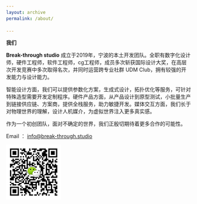 ```yaml
---
layout: archive
permalink: /about/

---
```


**我们**



**Break-through studio** 成立于2019年，宁波的本土开发团队。全职有数字化设计师，硬件工程师，软件工程师，cg工程师，成员多次斩获国际设计大奖，在高层次开发竞赛中多次取得名次，并同时运营跨专业社群 UDM Club，拥有较强的开发能力与设计能力。


智能设计方面，我们可以提供参数化方案，生成式设计，拓扑优化等服务，可针对特殊造型需要开发定制程序。硬件产品方面，从产品设计到原型测试，小批量生产到链接供应链、方案商，提供全栈服务，助力敏捷开发。媒体交互方面，我们长于对物理世界的理解，设计人机媒介，为虚拟世界注入更多真实感。

作为一个初创团队，面对不确定的世界，我们正殷切期待着更多合作的可能性。





Email ： info@break-through.studio

![](/images/wechat.jpg) 


